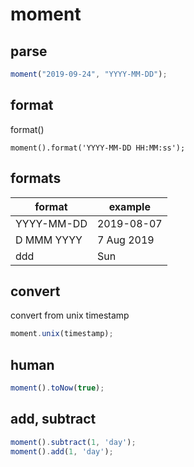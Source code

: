 # moment

## parse

```javascript
moment("2019-09-24", "YYYY-MM-DD");
```

## format

format()

```jacascript
moment().format('YYYY-MM-DD HH:MM:ss');
```

## formats

| format     | example    |
| ---------- | ---------- |
| YYYY-MM-DD | 2019-08-07 |
| D MMM YYYY | 7 Aug 2019 |
| ddd        | Sun        |

## convert

convert from unix timestamp

```javascript
moment.unix(timestamp);
```

## human

```javascript
moment().toNow(true);
```

## add, subtract

```javascript
moment().subtract(1, 'day');
moment().add(1, 'day');
```

